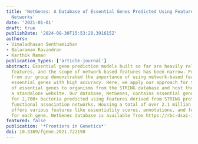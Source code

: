 ```yaml
---
title: 'NetGenes: A Database of Essential Genes Predicted Using Features From Interaction
  Networks'
date: '2021-01-01'
draft: true
publishDate: '2024-08-30T15:53:28.391615Z'
authors:
- Vimaladhasan Senthamizhan
- Balaraman Ravindran
- Karthik Raman
publication_types: ['article-journal']
abstract: Essential gene prediction models built so far are heavily reliant on sequence-based
  features, and the scope of network-based features has been narrow. Previous work
  from our group demonstrated the importance of using network-based features for predicting
  essential genes with high accuracy. Here, we apply our approach for the prediction
  of essential genes to organisms from the STRING database and host the results in
  a standalone website. Our database, NetGenes, contains essential gene predictions
  for 2,700+ bacteria predicted using features derived from STRING protein– protein
  functional association networks. Housing a total of over 2.1 million genes, NetGenes
  offers various features like essentiality scores, annotations, and feature vectors
  for each gene. NetGenes database is available from https://rbc-dsai-iitm.github.io/NetGenes/.
featured: false
publication: '*Frontiers in Genetics*'
doi: 10.3389/fgene.2021.722198
---
```


